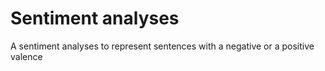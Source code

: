 # Sentiment analyses
 A sentiment analyses to represent sentences with a negative or a positive valence

